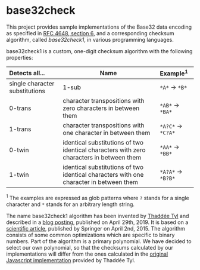 # base32check

This project provides sample implementations of the Base32 data encoding as specified in
[RFC 4648, section 6](https://tools.ietf.org/html/rfc4648#section-6), and a corresponding checksum algorithm, called
_base32check1_, in various programming languages.

base32check1 is a custom, one-digit checksum algorithm with the following properties:

Detects all... | Name | Example<sup>1</sup>
:--- | --- | :---
single character substitutions | 1-sub | `*A*` &rarr; `*B*`
0-trans | character transpositions with zero characters in between them | `*AB*` &rarr; `*BA*`
1-trans | character transpositions with one character in between them | `*A?C*` &rarr; `*C?A*`
0-twin | identical substitutions of two identical characters with zero characters in between them | `*AA*` &rarr; `*BB*`
1-twin | identical substitutions of two identical characters with one character in between them | `*A?A*` &rarr; `*B?B*`

<sup>1</sup> The examples are expressed as glob patterns where `?` stands for a single character and `*` stands for an
arbitrary length string.

The name base32check1 algorithm has been invented by [Thaddée Tyl](https://espadrine.github.io) and described in a
[blog posting](https://espadrine.github.io/blog/posts/a-base32-checksum.html), published on April 29th, 2019.
It is based on a [scientific article](https://www.uni-due.de/imperia/md/content/dc/yanling_2015_check_digit.pdf),
published by Springer on April 2nd, 2015.
The algorithm consists of some common optimizations which are specific to binary numbers.
Part of the algorithm is a primary polynomial.
We have decided to select our own polynomial, so that the checksums calculated by our implementations will differ from
the ones calculated in the [original Javascript implementation](https://github.com/espadrine/base32check) provided by
Thaddée Tyl.  
